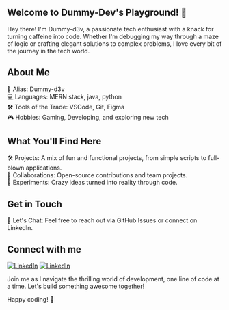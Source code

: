 ## Welcome to Dummy-Dev's Playground! 🎉

Hey there! I'm Dummy-d3v, a passionate tech enthusiast with a knack for turning caffeine into code. Whether I'm debugging my way through a maze of logic or crafting elegant solutions to complex problems, I love every bit of the journey in the tech world.

## About Me

👾 Alias: Dummy-d3v  
💻 Languages: MERN stack, java, python  
🛠 Tools of the Trade: VSCode, Git, Figma  
🎮 Hobbies: Gaming, Developing, and exploring new tech
<!--🌱 Currently Learning: Machine Learning, Rust-->  

## What You'll Find Here

🛠️ Projects: A mix of fun and functional projects, from simple scripts to full-blown applications.  
🤝 Collaborations: Open-source contributions and team projects.  
🧪 Experiments: Crazy ideas turned into reality through code.

## Get in Touch

💬 Let's Chat: Feel free to reach out via GitHub Issues or connect on LinkedIn.

## Connect with me

[![LinkedIn](https://img.shields.io/badge/-LinkedIn-0A66C2?style=flat&logo=linkedin&logoColor=white)](https://www.linkedin.com/in/sujal-chaudhary-084311265)
[![LinkedIn](https://img.shields.io/badge/LinkedIn-0A66C2?style=for-the-badge&logo=linkedin&logoColor=white)](https://www.linkedin.com/in/YourLinkedInProfile)
<!--📧 Email: [email here](mailto:dummy.dev@example.com)-->

Join me as I navigate the thrilling world of development, one line of code at a time. Let's build something awesome together!

Happy coding! 🚀
